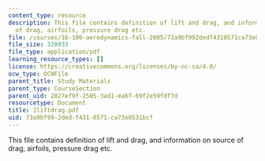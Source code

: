 ```yaml
---
content_type: resource
description: This file contains definition of lift and drag, and information on source
  of drag, airfoils, pressure drag etc.
file: /courses/16-100-aerodynamics-fall-2005/73a9bf992dedf4310571ca73e0531bcf_1liftdrag.pdf
file_size: 328933
file_type: application/pdf
learning_resource_types: []
license: https://creativecommons.org/licenses/by-nc-sa/4.0/
ocw_type: OCWFile
parent_title: Study Materials
parent_type: CourseSection
parent_uid: 2827ef9f-2505-3ad1-ea6f-69f2e59fdf7d
resourcetype: Document
title: 1liftdrag.pdf
uid: 73a9bf99-2ded-f431-0571-ca73e0531bcf
---
```

This file contains definition of lift and drag, and information on source of drag, airfoils, pressure drag etc.
